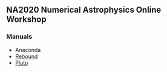 ## NA2020 Numerical Astrophysics Online Workshop

### Manuals

- Anaconda
- [Rebound](manuals/rebound.md)
- [Pluto](https://github.com/nghafourian/test/blob/master/Pluto.md)
